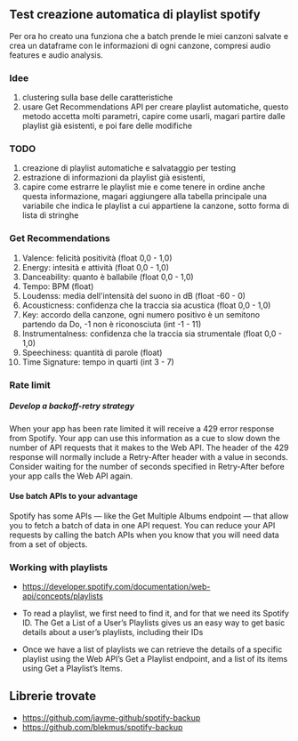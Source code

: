 ## Test creazione automatica di playlist spotify

Per ora ho creato una funziona che a batch prende le miei canzoni salvate e crea un dataframe con le informazioni di ogni canzone, compresi audio features e audio analysis.

### Idee
1. clustering sulla base delle caratteristiche
2. usare Get Recommendations API per creare playlist automatiche, questo metodo accetta molti parametri, capire come usarli, magari partire dalle playlist già esistenti, e poi fare delle modifiche

### TODO
1. creazione di playlist automatiche e salvataggio per testing
2. estrazione di informazioni da playlist già esistenti, 
3. capire come estrarre le playlist mie e come tenere in ordine anche questa informazione, magari aggiungere alla tabella principale una variabile che indica le playlist a cui appartiene la canzone, sotto forma di lista di stringhe

### Get Recommendations
1. Valence: felicità positività (float 0,0 - 1,0)
2. Energy: intesità e attività (float 0,0 - 1,0)
3. Danceability: quanto è ballabile (float 0,0 - 1,0)
4. Tempo: BPM (float)
5. Loudenss: media dell'intensità del suono in dB (float -60 - 0)
6. Acousticness: confidenza che la traccia sia acustica (float 0,0 - 1,0)
7. Key: accordo della canzone, ogni numero positivo è un semitono partendo da Do, -1 non è riconosciuta (int -1 - 11)
8. Instrumentalness: confidenza che la traccia sia strumentale (float 0,0 - 1,0)
9. Speechiness: quantità di parole (float)
10. Time Signature: tempo in quarti (int 3 - 7)

### Rate limit

##### Develop a backoff-retry strategy

When your app has been rate limited it will receive a 429 error response from Spotify. Your app can use this information as a cue to slow down the number of API requests that it makes to the Web API. The header of the 429 response will normally include a Retry-After header with a value in seconds. Consider waiting for the number of seconds specified in Retry-After before your app calls the Web API again.

#### Use batch APIs to your advantage

Spotify has some APIs — like the Get Multiple Albums endpoint — that allow you to fetch a batch of data in one API request. You can reduce your API requests by calling the batch APIs when you know that you will need data from a set of objects.


### Working with playlists
- https://developer.spotify.com/documentation/web-api/concepts/playlists

- To read a playlist, we first need to find it, and for that we need its Spotify ID. The Get a List of a User’s Playlists gives us an easy way to get basic details about a user’s playlists, including their IDs
- Once we have a list of playlists we can retrieve the details of a specific playlist using the Web API’s Get a Playlist endpoint, and a list of its items using Get a Playlist’s Items.

## Librerie trovate
- https://github.com/jayme-github/spotify-backup
- https://github.com/blekmus/spotify-backup
